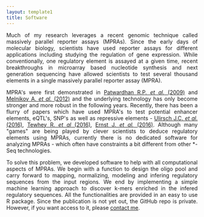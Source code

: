 ```yaml
---
layout: template1
title: Software
---
```

<div style="text-align: justify"> 
Much of my research leverages a recent genomic technique called massively parallel reporter assays (MPRAs). Since the early days of molecular biology, scientists have used reporter assays for different applications including studying the regulation of gene expression. While conventionally, one regulatory element is assayed at a given time, recent breakthroughs in microarray based nucleotide synthesis and next generation sequencing have allowed scientists to test several thousand elements in a single massively parallel reporter assay (MPRA). 

MPRA's were first demonstrated in [Patwardhan R.P. *et al.* (2009)](http://www.nature.com/nbt/journal/v27/n12/abs/nbt.1589.html) and [Melnikov A. *et al.* (2012)](http://www.nature.com/nbt/journal/v30/n3/full/nbt.2137.html) and the underlying technology has only become stronger and more robust in the following years. Recently, there has been a flurry of papers which have used MPRA's to test potential enhancer elements, eQTL's, SNP's as well as repressive elements - [Ulirsch J.C. *et al.* (2016)](http://www.cell.com/cell/fulltext/S0092-8674(16)30493-7), [Tewhey R. *et al* (2016)](http://www.cell.com/cell/fulltext/S0092-8674(16)30421-4), [Ernst J. *et al.* (2016)](http://www.nature.com/nbt/journal/v34/n11/full/nbt.3678.html). Although many "games" are being played by clever scientists to deduce regulatory elements using MPRAs, currently there is no dedicated software for analyzing MPRAs - which often have constraints a bit different from other *-Seq technologies. 

To solve this problem, we developed software to help with all computational aspects of MPRAs. We begin with a function to design the oligo pool and carry forward to mapping, normalizing, modeling and infering regulatory sequences from the input regions. We end by implementing a simple machine learning approach to discover k-mers enriched in the infered regulatory sequences. All the functionalities are provided in an easy to use R package. Since the publication is not yet out, the GitHub repo is private. However, if you want access to it, please [contact me](mailto:cshukla@g.harvard.edu).
</div>
